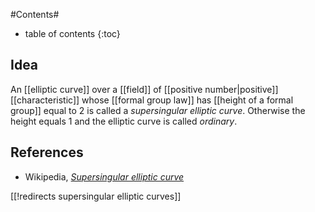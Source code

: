 
#Contents#
* table of contents
{:toc}

## Idea

An [[elliptic curve]] over a [[field]] of [[positive number|positive]] [[characteristic]] whose [[formal group law]] has [[height of a formal group]] equal to 2 is called a _supersingular elliptic curve_. Otherwise the height equals 1 and the elliptic curve is called _ordinary_.

## References

* Wikipedia, _[Supersingular elliptic curve](https://en.wikipedia.org/wiki/Supersingular_elliptic_curve)_

[[!redirects supersingular elliptic curves]]